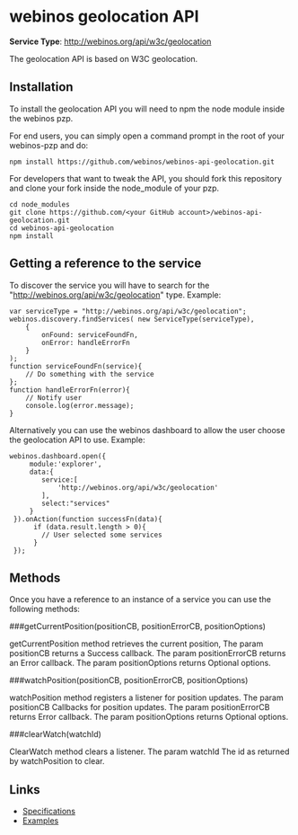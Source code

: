 # webinos geolocation API #

**Service Type**: http://webinos.org/api/w3c/geolocation

The geolocation API is based on W3C geolocation.


## Installation ##

To install the geolocation API you will need to npm the node module inside the webinos pzp.

For end users, you can simply open a command prompt in the root of your webinos-pzp and do: 

	npm install https://github.com/webinos/webinos-api-geolocation.git

For developers that want to tweak the API, you should fork this repository and clone your fork inside the node_module of your pzp.

	cd node_modules
	git clone https://github.com/<your GitHub account>/webinos-api-geolocation.git
	cd webinos-api-geolocation
	npm install


## Getting a reference to the service ##

To discover the service you will have to search for the "http://webinos.org/api/w3c/geolocation" type. Example:

	var serviceType = "http://webinos.org/api/w3c/geolocation";
	webinos.discovery.findServices( new ServiceType(serviceType), 
		{ 
			onFound: serviceFoundFn, 
			onError: handleErrorFn
		}
	);
	function serviceFoundFn(service){
		// Do something with the service
	};
	function handleErrorFn(error){
		// Notify user
		console.log(error.message);
	}

Alternatively you can use the webinos dashboard to allow the user choose the geolocation API to use. Example:
 	
	webinos.dashboard.open({
         module:'explorer',
	     data:{
         	service:[
            	'http://webinos.org/api/w3c/geolocation'
         	],
            select:"services"
         }
     }).onAction(function successFn(data){
		  if (data.result.length > 0){
			// User selected some services
		  }
	 });

## Methods ##

Once you have a reference to an instance of a service you can use the following methods:

###getCurrentPosition(positionCB, positionErrorCB, positionOptions)

getCurrentPosition method retrieves the current position, The param positionCB returns a Success callback.
The param positionErrorCB returns an Error callback.
The param positionOptions returns Optional options.

###watchPosition(positionCB, positionErrorCB, positionOptions)

watchPosition method registers a listener for position updates. The param positionCB Callbacks for position updates.
The param positionErrorCB returns Error callback.
The param positionOptions returns Optional options.

###clearWatch(watchId)

ClearWatch method clears a listener. The param watchId The id as returned by watchPosition to clear.


## Links ##

- [Specifications](http://webinos.org/api/w3c/geolocation)
- [Examples](https://github.com/webinos/webinos-api-geolocation/wiki/Examples)
